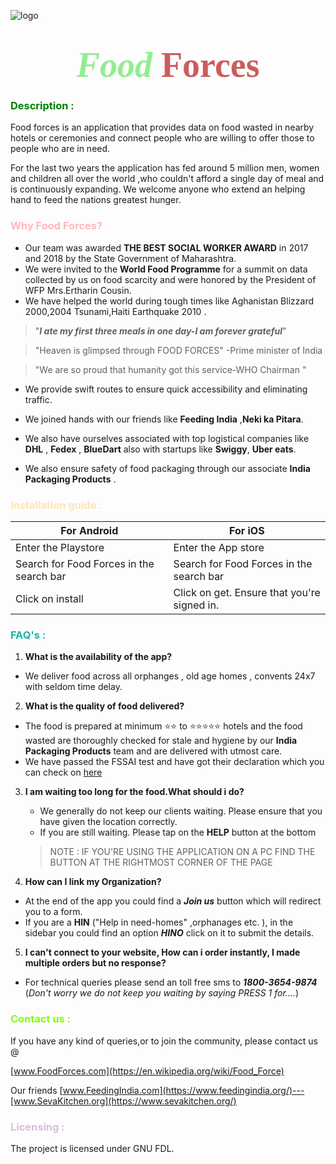 ![logo](https://png.pngtree.com/png-clipart/20190515/original/pngtree-mountain-nature-logo-design-template-png-image_3554547.jpg)
# <div align="center"><span style="color:LightGreen"><span style="font-family:Castellar; font-size:2em;">*Food*<span style="color:IndianRed"> Forces

<h3><span style="color:Green"> Description :</h3>
<p>Food forces is an application that provides data on food wasted in nearby hotels or ceremonies and connect people who are willing to offer those to people who are in need.</p>
<p>For the last two years the application has fed around 5 million men, women and children all over the world ,who couldn't afford a single day of meal and is continuously expanding. We welcome anyone who extend an helping hand to feed the nations greatest hunger.

<h3><span style="color:LightPink">Why Food Forces?  </h3>


* Our team was awarded  __THE BEST SOCIAL WORKER AWARD__ in 2017 and 2018 by the State Government of Maharashtra.
* We were invited to the __World Food Programme__ for a  summit on data collected by us on food scarcity and were honored by the President of WFP Mrs.Ertharin Cousin.
* We have helped the world during tough times like
 Aghanistan Blizzard 2000,2004 Tsunami,Haiti Earthquake 2010 .
>"***I ate my first three meals in one day-I am forever grateful***"

 >"Heaven is glimpsed through FOOD FORCES" -Prime minister of India

 >"We are so proud that humanity got this service-WHO Chairman "



* We provide swift routes to ensure quick accessibility and eliminating traffic.
* We joined hands with our friends like __Feeding India__ ,__Neki ka Pitara__.
* We also have ourselves associated with top logistical companies like __DHL__ ,
  __Fedex__ , __BlueDart__ also with startups like __Swiggy__, __Uber eats__.

* We also ensure safety of food packaging through our associate __India Packaging Products__ .

<h3><span style="color:Moccasin">Installation guide : </h3>

|For Android |         For iOS             	|
| -----------|----------------------------	|
| Enter the Playstore | Enter the App store |
| Search for Food Forces  in the search bar | Search for Food Forces  in the search bar    	|
| Click on install | Click on get. Ensure that you're signed in.|

<h3><span style="color:LightSeaGreen">FAQ's : </h3>

1. <b>What is the availability of the app?</b>

  * We deliver food across all orphanges , old age homes , convents 24x7 with seldom time delay.

2. <b>What is the quality of food delivered?</b>

  * The food is prepared at minimum ⭐⭐  to ⭐⭐⭐⭐⭐ hotels and
  the food wasted are thoroughly checked for stale and hygiene by our __India Packaging Products__ team and are delivered with utmost care.
  * We have passed the FSSAI test and have got their declaration which you can check on [here](https://www.indiafilings.com/learn/fssai-declaration-format/)


3. <b>I am waiting too long for the food.What should i do?</b>

   * We generally do not keep our clients waiting. Please ensure that you have given the location correctly.
   * If you are still waiting. Please tap on the __HELP__ button at the bottom
    >NOTE : IF YOU'RE USING THE APPLICATION ON A PC FIND THE BUTTON AT THE RIGHTMOST CORNER OF THE PAGE

4. <b>How can I link my Organization?</b>
 * At the end of the app you could find a ***Join us*** button which will redirect you to a form.
 * If you are a **HIN** ("Help in need-homes" ,orphanages etc. ), in the sidebar you could find an option ***HINO*** click on it to submit the details.


 5. <b>I can't connect to your website, How can i order instantly, I made multiple orders but no response?</b>
  * For technical queries please send an toll free sms to ***1800-3654-9874*** (*Don't worry we do not keep you waiting by saying PRESS 1 for....*)

  <h3><span style="color:Chartreuse">Contact us : </h3>
  <p>If you have any kind of queries,or to join the community, please contact us @</p>

  [www.FoodForces.com](https://en.wikipedia.org/wiki/Food_Force)

  Our friends [www.FeedingIndia.com](https://www.feedingindia.org/)---[www.SevaKitchen.org](https://www.sevakitchen.org/)

  <h3><span style="color:Thistle">Licensing : </h3>
  The project is licensed under GNU FDL.
